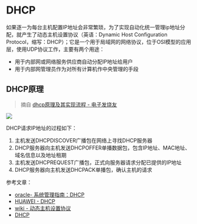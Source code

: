 # DHCP

如果逐一为每台主机配置IP地址会非常繁琐，为了实现自动化统一管理ip地址分配，就产生了动态主机设置协议（英语：Dynamic Host Configuration Protocol，缩写：DHCP）；它是一个用于局域网的网络协议，位于OSI模型的应用层，使用UDP协议工作，主要有两个用途：

* 用于内部网或网络服务供应商自动分配IP地址给用户
* 用于内部网管理员作为对所有计算机作中央管理的手段

## DHCP原理

> 摘自 [dhcp原理及其实现流程 - 电子发烧友](http://www.elecfans.com/baike/wangluo/luyouqi/20180306643883.html)

![](https://i.postimg.cc/44zhF27G/p-IYBAFqe-Z5q-AXTe-OAABe-E14sd-KY128.jpg)

DHCP请求IP地址的过程如下：
1. 主机发送DHCPDISCOVER广播包在网络上寻找DHCP服务器
2. DHCP服务器向主机发送DHCPOFFER单播数据包，包含IP地址、MAC地址、域名信息以及地址租期
3. 主机发送DHCPREQUEST广播包，正式向服务器请求分配已提供的IP地址
4. DHCP服务器向主机发送DHCPACK单播包，确认主机的请求


参考文章：

* [oracle- 系统管理指南：DHCP](https://docs.oracle.com/cd/E24847_01/html/819-7058/dhcp-overview-14a.html)
* [HUAWEI - DHCP](https://support.huawei.com/enterprise/zh/doc/EDOC1100058966/2ef50604)
* [wiki - 动态主机设置协议](https://zh.wikipedia.org/wiki/%E5%8A%A8%E6%80%81%E4%B8%BB%E6%9C%BA%E8%AE%BE%E7%BD%AE%E5%8D%8F%E8%AE%AE)
* [DHCP](https://cshihong.github.io/2017/12/09/DHCP/)
